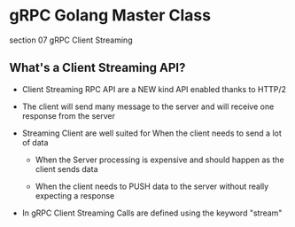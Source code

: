 
# gRPC Golang Master Class

section 07 gRPC Client Streaming

## What's a Client Streaming API?

- Client Streaming RPC API are a NEW kind API enabled thanks to HTTP/2

- The client will send many message to the server and will receive one response from the server 

- Streaming Client are well suited for When the client needs to send a lot of data

  - When the Server processing is expensive and should happen as the client sends data

  - When the client needs to PUSH data to the server without really expecting a response

    

- In gRPC Client Streaming Calls are defined using the keyword "stream"
